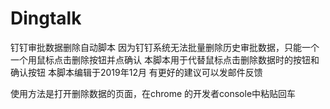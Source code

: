 # Dingtalk
钉钉审批数据删除自动脚本
因为钉钉系统无法批量删除历史审批数据，只能一个一个用鼠标点击删除按钮并点确认
本脚本用于代替鼠标点击删除数据时的按钮和确认按钮
本脚本编辑于2019年12月 有更好的建议可以发邮件反馈

使用方法是打开删除数据的页面，在chrome 的开发者console中粘贴回车

